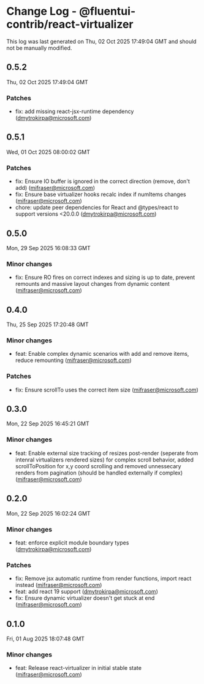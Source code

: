 # Change Log - @fluentui-contrib/react-virtualizer

This log was last generated on Thu, 02 Oct 2025 17:49:04 GMT and should not be manually modified.

<!-- Start content -->

## 0.5.2

Thu, 02 Oct 2025 17:49:04 GMT

### Patches

- fix: add missing react-jsx-runtime dependency (dmytrokirpa@microsoft.com)

## 0.5.1

Wed, 01 Oct 2025 08:00:02 GMT

### Patches

- fix: Ensure IO buffer is ignored in the correct direction (remove, don't add) (mifraser@microsoft.com)
- fix: Ensure base virtualizer hooks recalc index if numItems changes (mifraser@microsoft.com)
- chore: update peer dependencies for React and @types/react to support versions <20.0.0 (dmytrokirpa@microsoft.com)

## 0.5.0

Mon, 29 Sep 2025 16:08:33 GMT

### Minor changes

- fix: Ensure RO fires on correct indexes and sizing is up to date, prevent remounts and massive layout changes from dynamic content (mifraser@microsoft.com)

## 0.4.0

Thu, 25 Sep 2025 17:20:48 GMT

### Minor changes

- feat: Enable complex dynamic scenarios with add and remove items, reduce remounting (mifraser@microsoft.com)

### Patches

- fix: Ensure scrollTo uses the correct item size (mifraser@microsoft.com)

## 0.3.0

Mon, 22 Sep 2025 16:45:21 GMT

### Minor changes

- feat: Enable external size tracking of resizes post-render (seperate from intenral virtualizers rendered sizes) for complex scroll behavior, added scrollToPosition for x,y coord scrolling and removed unnessecary renders from pagination (should be handled externally if complex) (mifraser@microsoft.com)

## 0.2.0

Mon, 22 Sep 2025 16:02:24 GMT

### Minor changes

- feat: enforce explicit module boundary types (dmytrokirpa@microsoft.com)

### Patches

- fix: Remove jsx automatic runtime from render functions, import react instead (mifraser@microsoft.com)
- feat: add react 19 support (dmytrokirpa@microsoft.com)
- fix: Ensure dynamic virtualizer doesn't get stuck at end (mifraser@microsoft.com)

## 0.1.0

Fri, 01 Aug 2025 18:07:48 GMT

### Minor changes

- feat: Release react-virtualizer in initial stable state (mifraser@microsoft.com)
